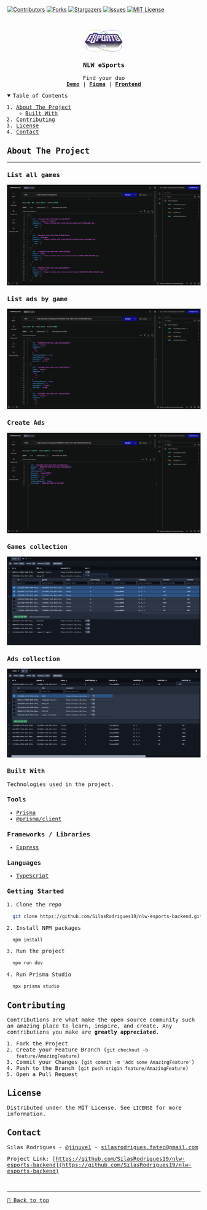 [![Contributors][contributors-shield]][contributors-url]
[![Forks][forks-shield]][forks-url]
[![Stargazers][stars-shield]][stars-url]
[![Issues][issues-shield]][issues-url]
[![MIT License][license-shield]][license-url]

<!-- PROJECT LOGO -->
<br />
<samp>
<p align="center">
  <a href="#">
    <img src="./public/logo-nlw-esports.svg" alt="Logo" width="100">
  </a>

  <h3 align="center">NLW eSports</h3>

  <p align="center">
    Find your duo
    <br />
    <a href="#"><strong>Demo</strong></a>
    &#124;
    <a href="https://www.figma.com/file/SOKqRWoHHTlHBTbtsq4SeB/NLW-eSports-(Community)?node-id=0%3A1"><strong>Figma</strong></a>
    &#124;
    <a href="https://github.com/SilasRodrigues19/nlw-esports-frontend"><strong>Frontend</strong></a>
    <br />
  </p>
</p>

<!-- TABLE OF CONTENTS -->
<details open="open">
  <summary>Table of Contents</summary>
  <ol>
    <li>
      <a href="#about-the-project">About The Project</a>
      <ul>
        <li><a href="#built-with">Built With</a></li>
      </ul>
    </li>
    <li><a href="#contributing">Contributing</a></li>
    <li><a href="#license">License</a></li>
    <li><a href="#contact">Contact</a></li>
  </ol>
</details>

<!-- ABOUT THE PROJECT -->

## About The Project

<hr>

### List all games

[![Preview][product-screenshot]](#)

### List ads by game

[![Preview][product-screenshot2]](#)

### Create Ads

[![Preview][product-screenshot3]](#)

### Games collection

[![Preview][product-screenshot4]](#)

### Ads collection

[![Preview][product-screenshot5]](#)

### Built With

Technologies used in the project.

### Tools

- [Prisma](https://www.prisma.io/)
- [@prisma/client](https://www.npmjs.com/package/@prisma/client)

### Frameworks / Libraries

- [Express](https://expressjs.com/pt-br/)

### Languages

- [TypeScript](https://www.typescriptlang.org/)

<!-- GETTING STARTED -->

### Getting Started

1. Clone the repo

```sh
  git clone https://github.com/SilasRodrigues19/nlw-esports-backend.git && cd nlw-esports-backend
```

2. Install NPM packages

```sh
  npm install
```

3. Run the project

```sh
  npm run dev
```

4. Run Prisma Studio

```sh
  npx prisma studio
```

<!-- CONTRIBUTING -->

## Contributing

Contributions are what make the open source community such an amazing place to learn, inspire, and create. Any contributions you make are **greatly appreciated**.

1. Fork the Project
2. Create your Feature Branch (`git checkout -b feature/AmazingFeature`)
3. Commit your Changes (`git commit -m 'Add some AmazingFeature'`)
4. Push to the Branch (`git push origin feature/AmazingFeature`)
5. Open a Pull Request

<!-- LICENSE -->

## License

Distributed under the MIT License. See `LICENSE` for more information.

<!-- CONTACT -->

## Contact

Silas Rodrigues - [@jinuye1](https://twitter.com/jinuye1) - silasrodrigues.fatec@gmail.com

Project Link: [https://github.com/SilasRodrigues19/nlw-esports-backend](https://github.com/SilasRodrigues19/nlw-esports-backend) <br>

<!-- MARKDOWN LINKS & IMAGES -->
<!-- https://www.markdownguide.org/basic-syntax/#reference-style-links -->

[contributors-shield]: https://img.shields.io/github/contributors/SilasRodrigues19/nlw-esports-backend.svg?style=for-the-badge
[contributors-url]: https://github.com/SilasRodrigues19/nlw-esports-backend/graphs/contributors
[forks-shield]: https://img.shields.io/github/forks/SilasRodrigues19/nlw-esports-backend.svg?style=for-the-badge
[forks-url]: https://github.com/SilasRodrigues19/nlw-esports-backend/network/members
[stars-shield]: https://img.shields.io/github/stars/SilasRodrigues19/nlw-esports-backend.svg?style=for-the-badge
[stars-url]: https://github.com/SilasRodrigues19/nlw-esports-backend/stargazers
[issues-shield]: https://img.shields.io/github/issues/SilasRodrigues19/nlw-esports-backend.svg?style=for-the-badge
[issues-url]: https://github.com/SilasRodrigues19/nlw-esports-backend/issues
[license-shield]: https://img.shields.io/github/license/SilasRodrigues19/nlw-esports-backend.svg?style=for-the-badge
[license-url]: https://github.com/SilasRodrigues19/nlw-esports-backend/blob/master/LICENSE
[product-screenshot]: ./public/preview.png
[product-screenshot2]: ./public/preview2.png
[product-screenshot3]: ./public/preview3.png
[product-screenshot4]: ./public/preview4.png
[product-screenshot5]: ./public/preview5.png
[license-url]: https://github.com/SilasRodrigues19/nlw-esports-backend/blob/master/LICENSE

<br><hr>
[🔼 Back to top](#NLW-eSports)

